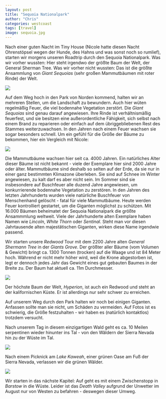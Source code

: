 ```yaml
---
layout: post
title: "Sequoia Nationalpark"
author: "Chris"
categories: westcoast
tags: [travel]
image: sequoia.jpg
---
```

Nach einer guten Nacht im Tiny House (Nicole hatte diesen Nacht Ohrenstöpsel wegen der Hunde, des Hahns und was sonst noch so rumlief), starten wir morgens unseren Roadtrip durch den Sequoia Nationalpark. Was wir vorher wussten: Hier steht irgendwo der größte Baum der Welt, der General Sherman Tree. Was wir vorher nicht wussten: Das ist die größte Ansammlung von *Giant Sequoias* (sehr großen Mammutbäumen mit roter Rinde) der Welt.

![](/assets/img/us/sequoia-up.jpg)

Auf dem Weg hoch in den Park von Norden kommend, halten wir an mehreren Stellen, um die Landschaft zu bewundern. Auch hier wüten regelmäßig Feuer, die viel bodennahe Vegetation zerstört. Die *Giant Sequoias* sind genau darauf angewiesen. Ihre Rinde ist verhältnismäßig feuerfest, und sie besitzen eine außerordentliche Fähigkeit, sich selbst nach einem Brand zu reparieren oder einfach auf dem übriggebliebenen Rest des Stammes weiterzuwachsen. In den Jahren nach einem Feuer wachsen sie sogar besonders schnell. Um ein gefühl für die Größe der Bäume zu bekommen, hier ein Vergleich mit Nicole:

![](/assets/img/us/sequoia-comparison.jpg)

Die Mammutbäume wachsen hier seit ca. 4000 Jahren. Ein natürliches Alter dieser Bäume ist nicht bekannt - viele der Exemplare hier sind 2000 Jahre oder älter. Mammutbäume sind deshalb so selten auf der Erde, da sie nur in einer ganz bestimmten Klimazone überleben. Sie sind auf Schnee im Winter angewiesen, zu kalt darf es aber nicht sein. Im Sommer sind sie insbesondere auf Buschfeuer alle duzend Jahre angewiesen, um konkurrierende bodennahe Vegetation zu zerstören. In den Jahren des letzten Jahrhunderts wurden viele natürliche Buschfeuer von Menschenhand gelöscht - fatal für viele Mammutbäume. Heute werden Feuer kontrolliert gestartet, um die Giganten möglichst zu schützen. Mit 16.000 Bäumen beheimatet der Sequoia Nationalpark die größte Ansammmlung weltweit. Viele der Jahrhunderte alten Exemplare haben Namen wie *Lincoln*, *White Thorn* oder *Sentinal*. Steht man vor diesen Jahrtausende alten majestätischen Giganten, wirken diese Name irgendwie passend.

Wir starten unsere *Redwood* Tour mit dem 2200 Jahre alten *General Shermann Tree* in der *Giants Grove*. Der größter aller Bäume (vom Volumen & Gewicht) bringt ca. 1300 Tonnen (trocken) auf die Waage und ist 84 Meter hoch. Während er nicht mehr höher wird, weil die Krone abgestorben ist, legt er dennoch jedes Jahr das Gewicht eines gut gebauten Baumes in der Breite zu. Der Baum hat aktuell ca. 11m Durchmesser.

![](/assets/img/us/sequoia-general-sherman.jpg)

Der höchste Baum der Welt, *Hyperion*, ist auch ein Redwood und steht an der kalifornischen Küste. Er ist allerdings nur sehr schwer zu erreichen.

Auf unserem Weg durch den Park halten wir noch bei einigen Giganten. Anfassen sollte man sie nicht, um Schäden zu vermeiden. Auf Fotos ist es schwierig, die Größe festzuhalten - wir haben es (natürlich kontaktlos) trotzdem versucht.

Nach unserem Tag in diesem einzigartigen Wald geht es ca. 10 Meilen serpentinen wieder hinunter ins Tal - von den Wäldern der Sierra Nevada hin zu der Wüste im Tal.

![](/assets/img/us/sequoia-road.jpg)

Nach einem Picknick am *Lake Kaweah*, einer grünen Oase am Fuß der Sierra Nevada, verlassen wir die grünen Wälder.

![](/assets/img/us/sequoia-lake.jpg)

Wir starten in das nächste Kapitel: Auf geht es mit einem Zwischenstopp in *Barstow* in die Wüste. Leider ist das *Death Valley* aufgrund der Unwetter im August nur von Westen zu befahren - deswegen dieser Umweg.
